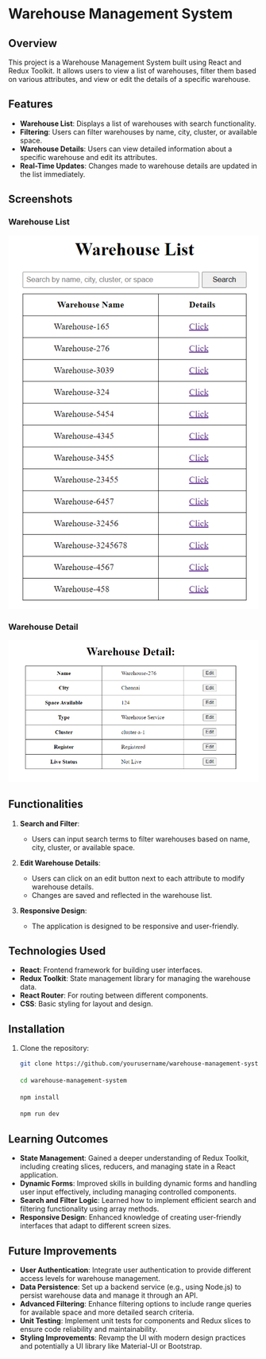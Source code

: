 # Warehouse Management System

## Overview

This project is a Warehouse Management System built using React and Redux Toolkit. It allows users to view a list of warehouses, filter them based on various attributes, and view or edit the details of a specific warehouse. 

## Features

- **Warehouse List**: Displays a list of warehouses with search functionality.
- **Filtering**: Users can filter warehouses by name, city, cluster, or available space.
- **Warehouse Details**: Users can view detailed information about a specific warehouse and edit its attributes.
- **Real-Time Updates**: Changes made to warehouse details are updated in the list immediately.

## Screenshots

### Warehouse List
![Warehouse List](/src/assets/warehouseList.png)

### Warehouse Detail
![Warehouse Detail](/src/assets/warehouse%20details.png)

## Functionalities

1. **Search and Filter**:
   - Users can input search terms to filter warehouses based on name, city, cluster, or available space.

2. **Edit Warehouse Details**:
   - Users can click on an edit button next to each attribute to modify warehouse details.
   - Changes are saved and reflected in the warehouse list.

3. **Responsive Design**:
   - The application is designed to be responsive and user-friendly.

## Technologies Used

- **React**: Frontend framework for building user interfaces.
- **Redux Toolkit**: State management library for managing the warehouse data.
- **React Router**: For routing between different components.
- **CSS**: Basic styling for layout and design.

## Installation

1. Clone the repository:
   ```bash
   git clone https://github.com/yourusername/warehouse-management-system.git

   cd warehouse-management-system

   npm install

   npm run dev


## Learning Outcomes

- **State Management**: Gained a deeper understanding of Redux Toolkit, including creating slices, reducers, and managing state in a React application.
- **Dynamic Forms**: Improved skills in building dynamic forms and handling user input effectively, including managing controlled components.
- **Search and Filter Logic**: Learned how to implement efficient search and filtering functionality using array methods.
- **Responsive Design**: Enhanced knowledge of creating user-friendly interfaces that adapt to different screen sizes.

## Future Improvements

- **User Authentication**: Integrate user authentication to provide different access levels for warehouse management.
- **Data Persistence**: Set up a backend service (e.g., using Node.js) to persist warehouse data and manage it through an API.
- **Advanced Filtering**: Enhance filtering options to include range queries for available space and more detailed search criteria.
- **Unit Testing**: Implement unit tests for components and Redux slices to ensure code reliability and maintainability.
- **Styling Improvements**: Revamp the UI with modern design practices and potentially a UI library like Material-UI or Bootstrap.

